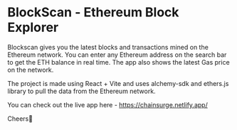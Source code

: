 # BlockScan - Ethereum Block Explorer

Blockscan gives you the latest blocks and transactions mined on the Ethereum network. You can enter any Ethereum address on the search bar to get the ETH balance in real time. The app also shows the latest Gas price on the network.

The project is made using React + Vite and uses alchemy-sdk and ethers.js library to pull the data from the Ethereum network.

You can check out the live app here - https://chainsurge.netlify.app/

Cheers🍻
